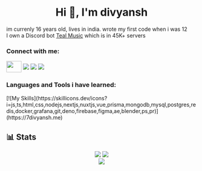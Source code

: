
<h1 align="center">Hi 👋, I'm divyansh</h1>
<p1>im currenly 16 years old, lives in india. wrote my first code when i was 12</p1><br>
<p1>I own a Discord bot  <a href="https://top.gg/bots/972795104525975622">Teal Music</a> which is in 45K+ servers</p1>


<h3 align="left">Connect with me:</h3>
<p align="left">
<a href="https://twitter.com/x1divyansh" target="blank"><img align="center" src="https://raw.githubusercontent.com/rahuldkjain/github-profile-readme-generator/master/src/images/icons/Social/twitter.svg" height="30" width="40"></a>
<a href="https://instagram.com/divyanshv_" target="blank"><img align="center" src="https://img.shields.io/badge/-@divyanshv_-e84393?style=flat&labelColor=e84393&logo=instagram&logoColor=white"></a>
<a href="https://discord.gg/ss5HmgRxy7" target="blank"><img align="center" src="https://img.shields.io:/discord/808424540177825875"></a>
<a href="mailto:7divyansh@protonmail.com" target="blank"><img align="center" src="https://img.shields.io/badge/-divyansh-c0392b?style=flat&labelColor=c0392b&logo=gmail&logoColor=white" /></a>
</p>

<h3 align="left">Languages and Tools i have learned:</h3>
[![My Skills](https://skillicons.dev/icons?i=js,ts,html,css,nodejs,nextjs,nuxtjs,vue,prisma,mongodb,mysql,postgres,redis,docker,grafana,git,deno,firebase,figma,ae,blender,ps,pr)](https://7divyansh.me)

## 📊 Stats
<div align="center">
<img src="https://github-readme-streak-stats.herokuapp.com/?user=divyanshxd&count_private=true&theme=transparent">
<img src="https://github-readme-stats.vercel.app/api?username=divyanshxd&show_icons=true&locale=en&theme=transparent&count_private=true">
<br>
<img src="https://github-readme-stats.vercel.app/api/wakatime?username=@divyanshxD&langs_count=10&theme=transparent&hide_title=true">
</div>

